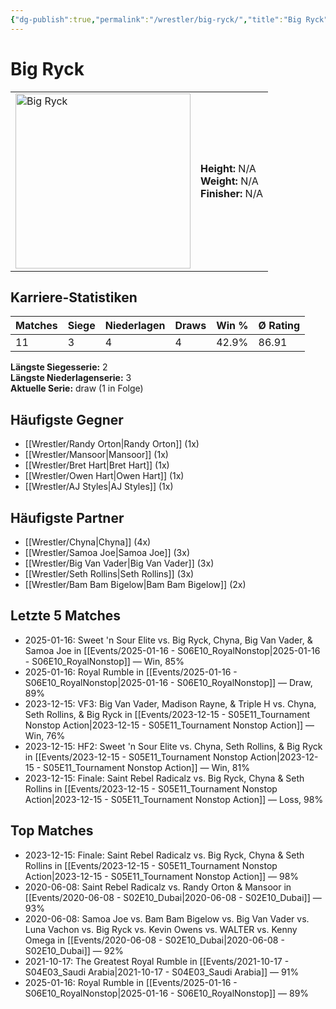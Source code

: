 ```yaml
---
{"dg-publish":true,"permalink":"/wrestler/big-ryck/","title":"Big Ryck","tags":["wrestler"],"noteIcon":""}
---
```



# Big Ryck

<table>
        <tr>
        <td><img src="https://github.com/CptSpaulding1980/choke-slam-wrestling/releases/download/images/Big_Ryck.png" width="280" alt="Big Ryck"></td>
        <td>
        <b>Height:</b> N/A<br>
        <b>Weight:</b> N/A<br>
        <b>Finisher:</b> N/A<br>
        </td>
        </tr>
        </table>
        

## Karriere-Statistiken

| Matches | Siege | Niederlagen | Draws | Win % | Ø Rating |
|---------|-------|-------------|-------|-------|-----------|
| 11 | 3 | 4 | 4 | 42.9% | 86.91 |

**Längste Siegesserie:** 2<br>**Längste Niederlagenserie:** 3<br>**Aktuelle Serie:** draw (1 in Folge)


## Häufigste Gegner
- [[Wrestler/Randy Orton\|Randy Orton]] (1x)
- [[Wrestler/Mansoor\|Mansoor]] (1x)
- [[Wrestler/Bret Hart\|Bret Hart]] (1x)
- [[Wrestler/Owen Hart\|Owen Hart]] (1x)
- [[Wrestler/AJ Styles\|AJ Styles]] (1x)

## Häufigste Partner
- [[Wrestler/Chyna\|Chyna]] (4x)
- [[Wrestler/Samoa Joe\|Samoa Joe]] (3x)
- [[Wrestler/Big Van Vader\|Big Van Vader]] (3x)
- [[Wrestler/Seth Rollins\|Seth Rollins]] (3x)
- [[Wrestler/Bam Bam Bigelow\|Bam Bam Bigelow]] (2x)

## Letzte 5 Matches
- 2025-01-16: Sweet 'n Sour Elite vs. Big Ryck, Chyna, Big Van Vader, & Samoa Joe in [[Events/2025-01-16 - S06E10_RoyalNonstop\|2025-01-16 - S06E10_RoyalNonstop]] — Win, 85%
- 2025-01-16: Royal Rumble in [[Events/2025-01-16 - S06E10_RoyalNonstop\|2025-01-16 - S06E10_RoyalNonstop]] — Draw, 89%
- 2023-12-15: VF3: Big Van Vader, Madison Rayne, & Triple H vs. Chyna, Seth Rollins, & Big Ryck in [[Events/2023-12-15 - S05E11_Tournament Nonstop Action\|2023-12-15 - S05E11_Tournament Nonstop Action]] — Win, 76%
- 2023-12-15: HF2: Sweet 'n Sour Elite vs. Chyna, Seth Rollins, & Big Ryck in [[Events/2023-12-15 - S05E11_Tournament Nonstop Action\|2023-12-15 - S05E11_Tournament Nonstop Action]] — Win, 81%
- 2023-12-15: Finale: Saint Rebel Radicalz vs. Big Ryck, Chyna & Seth Rollins in [[Events/2023-12-15 - S05E11_Tournament Nonstop Action\|2023-12-15 - S05E11_Tournament Nonstop Action]] — Loss, 98%

## Top Matches
- 2023-12-15: Finale: Saint Rebel Radicalz vs. Big Ryck, Chyna & Seth Rollins in [[Events/2023-12-15 - S05E11_Tournament Nonstop Action\|2023-12-15 - S05E11_Tournament Nonstop Action]] — 98%
- 2020-06-08: Saint Rebel Radicalz vs. Randy Orton & Mansoor in [[Events/2020-06-08 - S02E10_Dubai\|2020-06-08 - S02E10_Dubai]] — 93%
- 2020-06-08: Samoa Joe vs. Bam Bam Bigelow vs. Big Van Vader vs. Luna Vachon vs. Big Ryck vs. Kevin Owens vs. WALTER vs. Kenny Omega in [[Events/2020-06-08 - S02E10_Dubai\|2020-06-08 - S02E10_Dubai]] — 92%
- 2021-10-17: The Greatest Royal Rumble in [[Events/2021-10-17 - S04E03_Saudi Arabia\|2021-10-17 - S04E03_Saudi Arabia]] — 91%
- 2025-01-16: Royal Rumble in [[Events/2025-01-16 - S06E10_RoyalNonstop\|2025-01-16 - S06E10_RoyalNonstop]] — 89%
